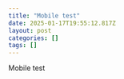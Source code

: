 ```yaml
---
title: "Mobile test"
date: 2025-01-17T19:55:12.817Z
layout: post
categories: []
tags: []
---
```


Mobile test